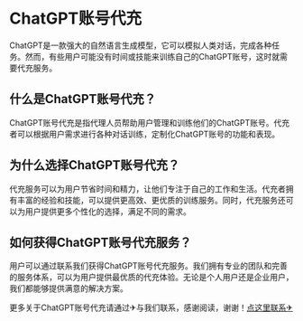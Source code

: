 # ChatGPT账号代充

ChatGPT是一款强大的自然语言生成模型，它可以模拟人类对话，完成各种任务。然而，有些用户可能没有时间或技能来训练自己的ChatGPT账号，这时就需要代充服务。

## 什么是ChatGPT账号代充？

ChatGPT账号代充是指代理人员帮助用户管理和训练他们的ChatGPT账号。代充者可以根据用户需求进行各种对话训练，定制化ChatGPT账号的功能和表现。

## 为什么选择ChatGPT账号代充？

代充服务可以为用户节省时间和精力，让他们专注于自己的工作和生活。代充者拥有丰富的经验和技能，可以提供更高效、更优质的训练服务。同时，代充服务还可以为用户提供更多个性化的选择，满足不同的需求。

## 如何获得ChatGPT账号代充服务？

用户可以通过联系我们获得ChatGPT账号代充服务。我们拥有专业的团队和完善的服务体系，可以为用户提供最优质的代充体验。无论是个人用户还是企业用户，我们都能够提供满意的解决方案。

更多关于ChatGPT账号代充请通过✈与我们联系，感谢阅读，谢谢！[点这里联系✈](https://t.me/lianmeng09)